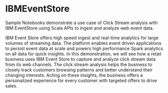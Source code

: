 # IBMEventStore
Sample Notebooks demonstrate a use case of Click Stream analysis with IBM EventStore using Scala APIs to ingest and analyze web event data.

IBM Event Store offers high speed ingest and real-time analytics for large volumes of streaming data.  The platform enables event driven applications to persist event data at scale and powers high performance Spark analytics on all data for quick insights. In this demonstration, we will see how a retail business uses IBM Event Store to capture and analyze click stream data from its web channels. The click stream analysis helps the business to closely track customers browsing patterns and better understand their changing interests. Acting on these insights, the business offers a personalized experience for every customer with targeted offers to drive sales. 
